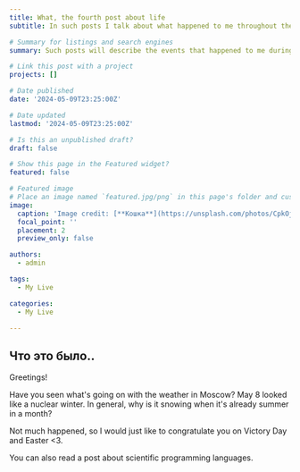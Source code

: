 ```yaml
---
title: What, the fourth post about life
subtitle: In such posts I talk about what happened to me throughout the week, have fun reading!

# Summary for listings and search engines
summary: Such posts will describe the events that happened to me during the week, it will not take much time.

# Link this post with a project
projects: []

# Date published
date: '2024-05-09T23:25:00Z'

# Date updated
lastmod: '2024-05-09T23:25:00Z'

# Is this an unpublished draft?
draft: false

# Show this page in the Featured widget?
featured: false

# Featured image
# Place an image named `featured.jpg/png` in this page's folder and customize its options here.
image:
  caption: 'Image credit: [**Кошка**](https://unsplash.com/photos/CpkOjOcXdUY)'
  focal_point: ''
  placement: 2
  preview_only: false

authors:
  - admin

tags:
  - My Live

categories:
  - My Live

---
```


## Что это было..

Greetings!

Have you seen what's going on with the weather in Moscow? May 8 looked like a nuclear winter. In general, why is it snowing when it's already summer in a month?

Not much happened, so I would just like to congratulate you on Victory Day and Easter <3. 

You can also read a post about scientific programming languages.

